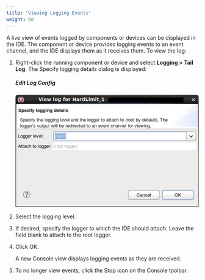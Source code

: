 ```yaml
---
title: "Viewing Logging Events"
weight: 60
---
```


A live view of events logged by components or devices can be displayed in the IDE. The component or device provides logging events to an event channel, and the IDE displays them as it receives them. To view the log:

1.  Right-click the running component or device and select **Logging > Tail Log**. The Specify logging details dialog is displayed:

    ##### Edit Log Config
    ![Edit Log Config Editor](../images/loggingdetails.png)

2.  Select the logging level.

3.  If desired, specify the logger to which the IDE should attach. Leave the field blank to attach to the root logger.

4.  Click OK.

    A new Console view displays logging events as they are received.

5.  To no longer view events, click the Stop icon on the Console toolbar.
